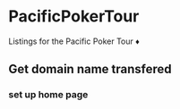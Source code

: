 # PacificPokerTour
Listings for the Pacific Poker Tour :diamonds:
## Get domain name transfered 
### set up home page
